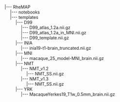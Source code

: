 |--- RheMAP   
&emsp; |--- notebooks     
&emsp; |--- templates     
&emsp; &emsp; |--- D99     
&emsp; &emsp; &emsp; |--- D99_atlas_1.2a.nii.gz     
&emsp; &emsp; &emsp; |--- D99_atlas_1.2a_in_MNI.nii.gz     
&emsp; &emsp; &emsp; |--- D99_template.nii.gz      
&emsp; &emsp; |--- INIA   
&emsp; &emsp; &emsp; |--- inia19-t1-brain_truncated.nii.gz      
&emsp; &emsp; |--- MNI     
&emsp; &emsp; &emsp; |--- macaque_25_model-MNI_brain.nii.gz      
&emsp; &emsp; |--- NMT     
&emsp; &emsp; &emsp; |--- NMT_v1.2     
&emsp; &emsp; &emsp; &emsp; |--- NMT_SS.nii.gz      
&emsp; &emsp; &emsp; |--- NMT_v1.3     
&emsp; &emsp; &emsp; &emsp; |--- NMT_SS.nii.gz     
&emsp; &emsp; |--- YRK      
&emsp; &emsp; &emsp; |--- MacaqueYerkes19_T1w_0.5mm_brain.nii.gz    
